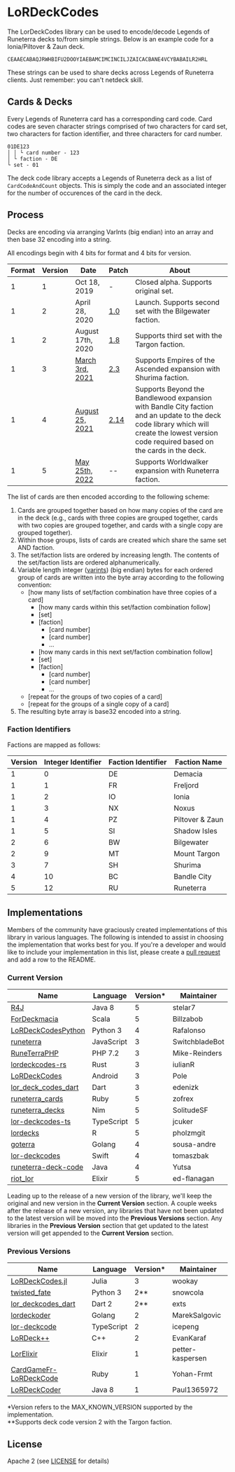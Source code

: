 ﻿LoRDeckCodes
============

The LorDeckCodes library can be used to encode/decode Legends of Runeterra decks to/from simple strings. Below is an example code for a Ionia/Piltover & Zaun deck.
```
CEAAECABAQJRWHBIFU2DOOYIAEBAMCIMCINCILJZAICACBANE4VCYBABAILR2HRL
```
These strings can be used to share decks across Legends of Runeterra clients. Just remember: you can't netdeck skill.

## Cards & Decks

Every Legends of Runeterra card has a corresponding card code. Card codes are seven character strings comprised of two characters for card set, two characters for faction identifier, and three characters for card number. 

```
01DE123
│ │ └ card number - 123
│ └ faction - DE
└ set - 01
```

The deck code library accepts a Legends of Runeterra deck as a list of `CardCodeAndCount` objects. This is simply the code and an associated integer for the number of occurences of the card in the deck.

## Process
Decks are encoding via arranging VarInts (big endian) into an array and then base 32 encoding into a string.

All encodings begin with 4 bits for format and 4 bits for version.

| Format | Version | Date | Patch | About |
| ------ | ------- | ---- | ----- | ----- |
| 1 | 1 | Oct 18, 2019 | - | Closed alpha. Supports original set. |
| 1 | 2 | April 28, 2020 | [1.0](https://playruneterra.com/en-us/news/patch-1-0-notes/) | Launch. Supports second set with the Bilgewater faction. |
| 1 | 2 | August 17th, 2020 | [1.8](https://playruneterra.com/en-us/news/patch-1-8-notes-call-of-the-mountain/) | Supports third set with the Targon faction. |
| 1 | 3 | [March 3rd, 2021](https://twitter.com/PlayRuneterra/status/1362446783645945858) | [2.3](https://playruneterra.com/en-us/news/game-updates/patch-2-3-0-notes/) | Supports Empires of the Ascended expansion with Shurima faction. |
| 1 | 4 | [August 25, 2021](https://twitter.com/PlayRuneterra/status/1425487172589604865) | [2.14](https://playruneterra.com/en-us/news/game-updates/patch-2-14-0-notes/) | Supports Beyond the Bandlewood expansion with Bandle City faction and an update to the deck code library which will create the lowest version code required based on the cards in the deck. |
| 1 | 5 | [May 25th, 2022](https://twitter.com/PlayRuneterra/status/1525151384328454145) | -- | Supports Worldwalker expansion with Runeterra faction. |

The list of cards are then encoded according to the following scheme:

1. Cards are grouped together based on how many copies of the card are in the deck (e.g., cards with three copies are grouped together, cards with two copies are grouped together, and cards with a single copy are grouped together).
1. Within those groups, lists of cards are created which share the same set AND faction.
1. The set/faction lists are ordered by increasing length. The contents of the set/faction lists are ordered alphanumerically.
1. Variable length integer ([varints](https://en.wikipedia.org/wiki/Variable-length_quantity)) (big endian) bytes for each ordered group of cards are written into the byte array according to the following convention:
    * [how many lists of set/faction combination have three copies of a card]
      * [how many cards within this set/faction combination follow]
      * [set]
      * [faction]
        * [card number]
        * [card number]
        * ...
      * [how many cards in this next set/faction combination follow]
      * [set]
      * [faction]
        * [card number]
        * [card number]
        * ...
    * [repeat for the groups of two copies of a card]
    * [repeat for the groups of a single copy of a card]
1. The resulting byte array is base32 encoded into a string.


### Faction Identifiers
Factions are mapped as follows:

| Version | Integer Identifier | Faction Identifier | Faction Name |
| ----------------- | ------------------ | ------------------ | ------------ |
| 1 | 0 | DE | Demacia |
| 1 | 1 | FR | Freljord |
| 1 | 2 | IO | Ionia |
| 1 | 3 | NX | Noxus |
| 1 | 4 | PZ | Piltover & Zaun |
| 1 | 5 | SI | Shadow Isles |
| 2 | 6 | BW | Bilgewater |
| 2 | 9 | MT | Mount Targon |
| 3 | 7 | SH | Shurima |
| 4 | 10 | BC | Bandle City |
| 5 | 12 | RU | Runeterra |

## Implementations
Members of the community have graciously created implementations of this library in various languages. The following is intended to assist in choosing the implementation that works best for you. If you're a developer and would like to include your implementation in this list, please create a [pull request](https://github.com/RiotGames/LoRDeckCodes/pulls) and add a row to the README.

### Current Version

| Name                  | Language | Version* | Maintainer |
| --------------------- | -------- | -------- | ---------- |
| [R4J](https://github.com/stelar7/R4J) | Java 8 | 5 | stelar7 |
| [ForDeckmacia](https://github.com/Billzabob/ForDeckmacia) | Scala | 5 | Billzabob |
| [LoRDeckCodesPython](https://github.com/Rafalonso/LoRDeckCodesPython) | Python 3 | 4 | Rafalonso |
| [runeterra](https://github.com/SwitchbladeBot/runeterra) | JavaScript | 3 | SwitchbladeBot |
| [RuneTerraPHP](https://github.com/mike-reinders/runeterra-php) | PHP 7.2 | 3 | Mike-Reinders |
| [lordeckcodes-rs](https://github.com/iulianR/lordeckcodes-rs) | Rust | 3 | iulianR |
| [LoRDeckCodes](https://github.com/Pole458/LoRDeckCodesAndroid) | Android | 3 | Pole |
| [lor_deck_codes_dart](https://github.com/edenizk/lor_deck_codes_dart) | Dart | 3 | edenizk |
| [runeterra_cards](https://github.com/zofrex/runeterra_cards) | Ruby | 5 | zofrex |
| [runeterra_decks](https://github.com/SolitudeSF/runeterra_decks) | Nim | 5 | SolitudeSF |
| [lor-deckcodes-ts](https://github.com/jcuker/lor-deckcode-ts) | TypeScript | 5 | jcuker |
| [lordecks](https://github.com/pholzmgit/lordecks) | R | 5 | pholzmgit |
| [goterra](https://github.com/sousa-andre/goterra) | Golang | 4 | sousa-andre |
| [lor-deckcodes](https://github.com/tomaszbak/lor-deckcodes) | Swift | 4 | tomaszbak |
| [runeterra-deck-code](https://github.com/Yutsa/runeterra-deck-code) | Java | 4 | Yutsa |
| [riot_lor](https://github.com/ed-flanagan/riot_lor) | Elixir | 5 | ed-flanagan |

Leading up to the release of a new version of the library, we'll keep the original and new version in the **Current Version** section. A couple weeks after the release of a new version, any libraries that have not been updated to the latest version will be moved into the **Previous Versions** section. Any libraries in the **Previous Version** section that get updated to the latest version will get appended to the **Current Version** section.

### Previous Versions

| Name                  | Language | Version* | Maintainer |
| --------------------- | -------- | -------- | ---------- |
| [LoRDeckCodes.jl](https://github.com/wookay/LoRDeckCodes.jl) | Julia | 3 | wookay |
| [twisted_fate](https://github.com/snowcola/twisted_fate) | Python 3 | 2** | snowcola |
| [lor_deckcodes_dart](https://github.com/exts/lor_deckcodes_dart) | Dart 2 | 2** | exts |
| [lordeckoder](https://github.com/MarekSalgovic/lordeckoder) | Golang | 2 | MarekSalgovic |
| [lor-deckcode](https://github.com/icepeng/lor-deckcode) | TypeScript | 2 | icepeng |
| [LoRDeck++](https://github.com/EvanKaraf/LoRDeckpp) | C++ | 2 | EvanKaraf |
| [LorElixir](https://github.com/petter-kaspersen/lor-deck-codes-elixir) | Elixir | 1 | petter-kaspersen |
| [CardGameFr-LoRDeckCode](https://github.com/Yohan-Frmt/CardGameFr-LoRDeckCode) | Ruby | 1 | Yohan-Frmt |
| [LoRDeckCoder](https://github.com/Paul1365972/LoRDeckCoder) | Java 8 | 1 | Paul1365972 |

*Version refers to the MAX_KNOWN_VERSION supported by the implementation.  
**Supports deck code version 2 with the Targon faction.

## License
Apache 2 (see [LICENSE](/LICENSE.txt) for details)
